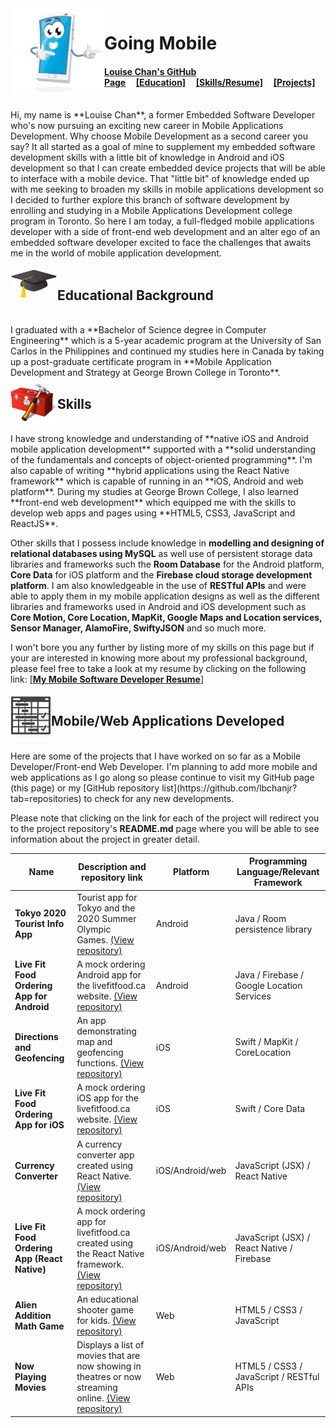 <img align="left" src="./images/mobile_icon.png" alt="Mobile phone cartoon" width=150 />

# Going Mobile
#### [Louise Chan's GitHub Page](#going-mobile)     [[Education]](#educational-background)     [[Skills/Resume]](#skills)     [[Projects]](#projects)
<br>
Hi, my name is **Louise Chan**, a former Embedded Software Developer who's now pursuing an exciting new career in Mobile Applications Development. Why choose Mobile Development as a second career you say? It all started as a goal of mine to supplement my embedded software development skills with a little bit of knowledge in Android and iOS development so that I can create embedded device projects that will be able to interface with a mobile device. That "little bit" of knowledge ended up with me seeking to broaden my skills in mobile applications development so I decided to further explore this branch of software development by enrolling and studying in a Mobile Applications Development college program in Toronto. So here I am today, a full-fledged mobile applications developer with a side of front-end web development and an alter ego of an embedded software developer excited to face the challenges that awaits me in the world of mobile application development.  
<br><br>
<img align="left" src="./images/graduation_cap.png" alt="Graduation cap icon" width=75 />

## Educational Background
<br>
I graduated with a **Bachelor of Science degree in Computer Engineering** which is a 5-year academic program at the University of San Carlos in the Philippines and continued my studies here in Canada by taking up a post-graduate certificate program in **Mobile Application Development and Strategy at George Brown College in Toronto**.  

<img align="left" src="./images/toolbox.png" alt="Toolbox icon" width=75 /> 

## Skills
<br>
I have strong knowledge and understanding of **native iOS and Android mobile application development** supported with a **solid understanding of the fundamentals and concepts of object-oriented programming**. I'm also capable of writing **hybrid applications using the React Native framework** which is capable of running in an **iOS, Android and web platform**. During my studies at George Brown College, I also learned **front-end web development** which equipped me with the skills to develop web apps and pages using **HTML5, CSS3, JavaScript and ReactJS**.   

Other skills that I possess include knowledge in **modelling and designing of relational databases using MySQL** as well use of persistent storage data libraries and frameworks such the **Room Database** for the Android platform, **Core Data** for iOS platform and the **Firebase cloud storage development platform**. I am also knowledgeable in the use of **RESTful APIs** and were able to apply them in my mobile application designs as well as the different libraries and frameworks used in Android and iOS development such as **Core Motion, Core Location, MapKit, Google Maps and Location services, Sensor Manager, AlamoFire, SwiftyJSON** and so much more.

I won't bore you any further by listing more of my skills on this page but if your are interested in knowing more about my professional background, please feel free to take a look at my resume by clicking on the following link: <a href="./docs/LChan-Mobile-Developer-Resume-public.pdf" target="_blank">[**My Mobile Software Developer Resume**]</a>
<br /><br />
<img align="left" src="./images/project_icon.png" alt="Project schedule icon" width=65 /> 

## Mobile/Web Applications Developed
<br />
Here are some of the projects that I have worked on so far as a Mobile Developer/Front-end Web Developer. I'm planning to add more mobile and web applications as I go along so please continue to visit my GitHub page (this page) or my [GitHub repository list](https://github.com/lbchanjr?tab=repositories) to check for any new developments.   

Please note that clicking on the link for each of the project will redirect you to the project repository's **README.md** page where you will be able to see information about the project in greater detail.  

Name | Description and repository link | Platform | Programming Language/Relevant Framework
---------------- | ----------------- | ------------------- | --------------
**Tokyo 2020 Tourist Info App** | Tourist app for Tokyo and the 2020 Summer Olympic Games. [(View repository)](https://github.com/lbchanjr/Tokyo-2020-Android/blob/master/README.md) | Android | Java / Room persistence library
**Live Fit Food Ordering App for Android** | A mock ordering Android app for the livefitfood.ca website. [(View repository)](https://github.com/lbchanjr/LiveFitAndroid/blob/master/README.md) | Android | Java / Firebase / Google Location Services
**Directions and Geofencing** | An app demonstrating map and geofencing functions. [(View repository)](https://github.com/lbchanjr/GeofencingLabTest2/blob/master/README.md) | iOS | Swift / MapKit / CoreLocation
**Live Fit Food Ordering App for iOS** | A mock ordering iOS app for the livefitfood.ca website. [(View repository)](https://github.com/lbchanjr/LiveFitFood-iOS-/blob/master/README.md) | iOS | Swift / Core Data
**Currency Converter** | A currency converter app created using React Native. [(View repository)](https://github.com/lbchanjr/CurrencyConverter-ReactNative/blob/master/README.md) | iOS/Android/web | JavaScript (JSX) / React Native
**Live Fit Food Ordering App (React Native)** | A mock ordering app for livefitfood.ca created using the React Native framework. [(View repository)](https://github.com/lbchanjr/LiveFitFood-ReactNative/blob/master/README.md) | iOS/Android/web | JavaScript (JSX) / React Native / Firebase
**Alien Addition Math Game** | An educational shooter game for kids. [(View repository)](https://github.com/lbchanjr/Alien-Addition/blob/master/README.md) | Web | HTML5 / CSS3 / JavaScript
**Now Playing Movies** | Displays a list of movies that are now showing in theatres or now streaming online. [(View repository)](https://github.com/lbchanjr/nowplaying-web/blob/master/README.md) | Web | HTML5 / CSS3 / JavaScript / RESTful APIs







